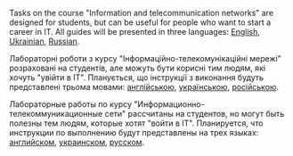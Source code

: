 Tasks on the course "Information and telecommunication networks" are designed for students, but can be useful for people who want to start a career in IT.
All guides will be presented in three languages: [English](https://github.com/maksym-peretiatko/labs-itm/tree/labs-en), [Ukrainian](https://github.com/maksym-peretiatko/labs-itm/tree/labs-ukr), [Russian](https://github.com/maksym-peretiatko/labs-itm/tree/labs-rus).

Лабораторні роботи з курсу "Інформаційно-телекомунікаційні мережі" розраховані на студентів, але можуть бути корисні тим людям, які хочуть "увійти в IT".
Планується, що інструкції з виконання будуть представлені трьома мовами: [англійською](https://github.com/maksym-peretiatko/labs-itm/tree/labs-en), [українською](https://github.com/maksym-peretiatko/labs-itm/tree/labs-ukr), [російською](https://github.com/maksym-peretiatko/labs-itm/tree/labs-rus).

Лабораторные работы по курсу "Информационно-телекоммуникационные сети" рассчитаны на студентов, но могут быть полезны тем людям, которые хотят "войти в IT". 
Планируется, что инструкции по выполнению будут представлены на трех языках: [английском](https://github.com/maksym-peretiatko/labs-itm/tree/labs-en), [украинском](https://github.com/maksym-peretiatko/labs-itm/tree/labs-ukr), [русском](https://github.com/maksym-peretiatko/labs-itm/tree/labs-rus).
